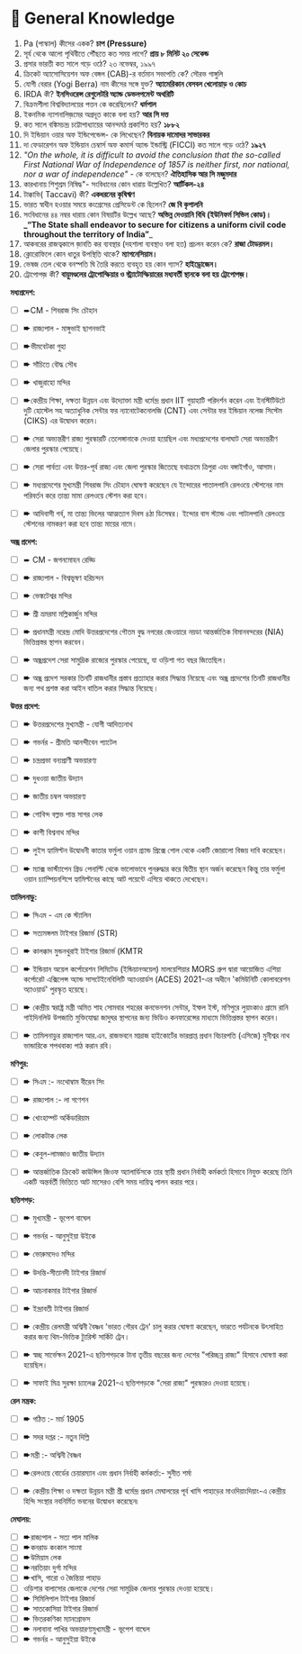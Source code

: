 # 🔰 General Knowledge

1. Pa (পাস্কাল) কীসের একক? **চাপ (Pressure)**
2. সূর্য থেকে আলো পৃথিবীতে পৌঁছতে কত সময় লাগে? **প্রায় ৮ মিনিট ২০ সেকেন্ড**
3. প্রসার ভারতী কত সালে গড়ে ওঠে? ২৩ নভেম্বর, ১৯৯৭
4. ক্রিকেট অ্যাসোসিয়েশন অফ বেঙ্গল (CAB)-র বর্তমান সভাপতি কে? সৌরভ গাঙ্গুলি
5. যোগী বেরার (Yogi Berra) নাম কীসের সঙ্গে যুক্ত? **অ্যামেরিকান বেসবল খেলোয়াড় ও কোচ**
6. IRDA কী? **ইনসিওরেন্স রেগুলেটরি অ্যান্ড ডেভলপমেন্ট অথরিটি**
7. বিক্রমশীলা বিশ্ববিদ্যালয়ের পত্তন কে করেছিলেন? **ধর্মপাল**
8. ইকনমিক ন্যাশনালিজ়মের অগ্রদূত কাকে বলা হয়? **আর সি দত্ত**
9. কত সালে বঙ্কিমচন্দ্র চট্টোপাধ্যায়ের আনন্দমঠ প্রকাশিত হয়? **১৮৮২**
10. দি ইন্ডিয়ান ওয়ার অফ ইন্ডিপেন্ডেন্স- কে লিখেছেন? **বিনায়ক দামোদর সাভারকর**
11. দা ফেডারেশন অফ ইন্ডিয়ান চেম্বার্স অফ কমার্স অ্যান্ড ইন্ডাস্ট্রি (FICCI) কত সালে গড়ে ওঠে? **১৯২৭**
12. _"On the whole, it is difficult to avoid the conclusion that the so-called First National War of Independence of 1857 is neither first, nor national, nor a war of independence"_ -  কে বলেছেন? **ঐতিহাসিক আর সি মজুমদার**
13. কারখানায় শিশুশ্রম নিষিদ্ধ"- সংবিধানের কোন ধারায় উল্লেখিত? **আর্টিকল-২৪**
14. টাক্কাভি( Taccavi) কী? **একধরনের কৃষিঋণ**
15. ভারত স্বাধীন হওয়ার সময়ে কংগ্রেসের প্রেসিডেন্ট কে ছিলেন? **জে বি কৃপালনি**
16. সংবিধানের ৪৪ নম্বর ধারায় কোন বিষয়টির উল্লেখ আছে? **অভিন্ন দেওয়ানি বিধি (ইউনিফর্ম সিভিল কোড)। **_**“The State shall endeavor to secure for citizens a uniform civil code throughout the territory of India”**_
17. আকবরের রাজত্বকালে জ়াবতি কর ব্যবস্থার (দহশালা ব্যবস্থাও বলা হত) প্রচলন করেন কে? **রাজা টোডরমল।**
18. ক্লোরোফিলে কোন ধাতুর উপস্থিতি থাকে? **ম্যাগনেসিয়াম।**
19. ভেষজ তেল থেকে বনস্পতি ঘি তৈরি করতে ব্যবহৃত হয় কোন গ্যাস? **হাইড্রোজেন।**
20. ট্রোপোপজ় কী? **বায়ুমণ্ডলের ট্রোপোস্ফিয়ার ও স্ট্র্যাটোস্ফিয়ারের মধ্যবর্তী স্থানকে বলা হয় ট্রোপোপজ়।**



**মধ্যপ্রদেশ:**

* [ ] ➨CM - শিবরাজ সিং চৌহান
* [ ] ➨ রাজ্যপাল - মাঙ্গুভাই ছাগনভাই
* [ ] ➨ভীমবেটকা গুহা
* [ ] ➨ সাঁচিতে বৌদ্ধ সৌধ
* [ ] ➨ খাজুরাহো মন্দির
* [ ] ➨কেন্দ্রীয় শিক্ষা, দক্ষতা উন্নয়ন এবং উদ্যোক্তা মন্ত্রী ধর্মেন্দ্র প্রধান IIT গুয়াহাটি পরিদর্শন করেন এবং ইনস্টিটিউটে দুটি হোস্টেল সহ অত্যাধুনিক সেন্টার ফর ন্যানোটেকনোলজি (CNT) এবং সেন্টার ফর ইন্ডিয়ান নলেজ সিস্টেম (CIKS) এর উদ্বোধন করেন।
* [ ] ➨ সেরা অভ্যন্তরীণ রাজ্য পুরস্কারটি তেলেঙ্গানাকে দেওয়া হয়েছিল এবং মধ্যপ্রদেশের বালাঘাট সেরা অভ্যন্তরীণ জেলার পুরস্কার পেয়েছে।
* [ ] ➨ সেরা পার্বত্য এবং উত্তর-পূর্ব রাজ্য এবং জেলা পুরস্কার জিতেছে যথাক্রমে ত্রিপুরা এবং বঙ্গাইগাঁও, আসাম।
* [ ] ➨ মধ্যপ্রদেশের মুখ্যমন্ত্রী শিবরাজ সিং চৌহান ঘোষণা করেছেন যে ইন্দোরের পাতালপানি রেলওয়ে স্টেশনের নাম পরিবর্তন করে তান্ত্য মামা রেলওয়ে স্টেশন করা হবে।
* [ ] ➨ আদিবাসী গর্ব, মা তান্ত্য ভিলের আত্মত্যাগ দিবস ৪ঠা ডিসেম্বর।  ইন্দোর বাস স্ট্যান্ড এবং পাটালপানি রেলওয়ে স্টেশনের নামকরণ করা হবে তান্ত্য মায়ের নামে।



**অন্ধ্র প্রদেশ:**

* [ ] ➨ CM - জগনমোহন রেড্ডি
* [ ] ➨ রাজ্যপাল - বিশ্বভূষণ হরিচন্দন
* [ ] ➨ ভেঙ্কটেশ্বর মন্দির
* [ ] ➨ শ্রী ভ্রমরমা মল্লিকার্জুন মন্দির
* [ ] ➨ প্রধানমন্ত্রী নরেন্দ্র মোদি উত্তরপ্রদেশের গৌতম বুদ্ধ নগরের জেওয়ারে নয়ডা আন্তর্জাতিক বিমানবন্দরের (NIA) ভিত্তিপ্রস্তর স্থাপন করবেন।
* [ ] ➨ অন্ধ্রপ্রদেশ সেরা সামুদ্রিক রাজ্যের পুরস্কার পেয়েছে, যা ওড়িশা গত বছর জিতেছিল।
* [ ] ➨ অন্ধ্র প্রদেশ সরকার তিনটি রাজধানীর প্রস্তাব প্রত্যাহার করার সিদ্ধান্ত নিয়েছে এবং অন্ধ্র প্রদেশের তিনটি রাজধানীর জন্য পথ প্রশস্ত করা আইন বাতিল করার সিদ্ধান্ত নিয়েছে।



**উত্তর প্রদেশ:**

* [ ] ➨ উত্তরপ্রদেশের মুখ্যমন্ত্রী - যোগী আদিত্যনাথ
* [ ] ➨ গভর্নর - শ্রীমতি  আনন্দীবেন প্যাটেল
* [ ] ➨ চন্দ্রপ্রভা বন্যপ্রাণী অভয়ারণ্য
* [ ] ➨ দুধওয়া জাতীয় উদ্যান
* [ ] ➨ জাতীয় চম্বল অভয়ারণ্য
* [ ] ➨ গোবিন্দ বল্লভ পান্ত সাগর লেক
* [ ] ➨ কাশী বিশ্বনাথ মন্দির
* [ ] ➨ লুইস হ্যামিল্টন উদ্বোধনী কাতার ফর্মুলা ওয়ান গ্র্যান্ড প্রিক্সে পোল থেকে একটি জোরালো বিজয় দাবি করেছেন।
* [ ] ➨ ম্যাক্স ভার্স্ট্যাপেন গ্রিড পেনাল্টি থেকে ভালোভাবে পুনরুদ্ধার করে দ্বিতীয় স্থান অর্জন করেছেন কিন্তু তার ফর্মুলা ওয়ান চ্যাম্পিয়নশিপে হ্যামিল্টনের কাছে আট পয়েন্টে এগিয়ে থাকতে দেখেছেন।



**তামিলনাড়ু:**

* [ ] ➨ সিএম - এম কে স্ট্যালিন
* [ ] ➨ সত্যমঙ্গলম টাইগার রিজার্ভ (STR)
* [ ] ➨ কালক্কাদ মুন্ডনথুরাই টাইগার রিজার্ভ (KMTR
* [ ] ➨ ইন্ডিয়ান অয়েল কর্পোরেশন লিমিটেড (ইন্ডিয়ানঅয়েল) মালয়েশিয়ার MORS গ্রুপ দ্বারা আয়োজিত এশিয়া কর্পোরেট এক্সিলেন্স অ্যান্ড সাসটেইনেবিলিটি অ্যাওয়ার্ডস (ACES) 2021-এর অধীনে 'কমিউনিটি কোলাবরেশন অ্যাওয়ার্ড' পুরস্কৃত হয়েছে।
* [ ] ➨ কেন্দ্রীয় স্বরাষ্ট্র মন্ত্রী অমিত শাহ সোমবার শহরের কনভেনশন সেন্টার, ইম্ফল ইস্ট, মণিপুরে লুয়াংকাও গ্রামে রানি গাইদিনলিউ উপজাতি মুক্তিযোদ্ধা জাদুঘর স্থাপনের জন্য ভিডিও কনফারেন্সের মাধ্যমে ভিত্তিপ্রস্তর স্থাপন করেন।
* [ ] ➨ তামিলনাড়ুর রাজ্যপাল আর.এন.  রাজভবনে মাদ্রাজ হাইকোর্টের ভারপ্রাপ্ত প্রধান বিচারপতি (এসিজে) মুনীশ্বর নাথ ভান্ডারিকে শপথবাক্য পাঠ করান রবি।



**মণিপুর:**

* [ ] ➨ সিএম :- নংথোম্বাম বীরেন সিং
* [ ] ➨ রাজ্যপাল :- লা গণেশন
* [ ] ➨ খোংহাম্পট অর্কিডারিয়াম
* [ ] ➨ লোকটাক লেক
* [ ] ➨ কেবুল-লামজাও জাতীয় উদ্যান
* [ ] ➨ আন্তর্জাতিক ক্রিকেট কাউন্সিল জিওফ অ্যালার্ডিসকে তার স্থায়ী প্রধান নির্বাহী কর্মকর্তা হিসাবে নিযুক্ত করেছে তিনি একটি অন্তর্বর্তী ভিত্তিতে আট মাসেরও বেশি সময় দায়িত্ব পালন করার পরে।



**ছত্তিশগড়:**

* [ ] ➨ মুখ্যমন্ত্রী - ভূপেশ বাঘেল
* [ ] ➨ গভর্নর - আনুসুইয়া উইকে
* [ ] ➨ ভোরুমদেও মন্দির
* [ ] ➨ উদন্তি-সীতানদী টাইগার রিজার্ভ
* [ ] ➨ আচনাকমার টাইগার রিজার্ভ
* [ ] ➨ ইন্দ্রাবতী টাইগার রিজার্ভ
* [ ] ➨ কেন্দ্রীয় রেলমন্ত্রী অশ্বিনী বৈষ্ণব 'ভারত গৌরব ট্রেন' চালু করার ঘোষণা করেছেন, ভারতে পর্যটনকে উৎসাহিত করার জন্য থিম-ভিত্তিক ট্যুরিস্ট সার্কিট ট্রেন।
* [ ] ➨ স্বচ্ছ সার্ভেক্ষন 2021-এ ছত্তিশগড়কে টানা তৃতীয় বছরের জন্য দেশের "পরিচ্ছন্ন রাজ্য" হিসাবে ঘোষণা করা হয়েছিল।
* [ ] ➨ সাফাই মিত্র সুরক্ষা চ্যালেঞ্জ 2021-এ ছত্তিশগড়কে "সেরা রাজ্য" পুরস্কারও দেওয়া হয়েছে।



**রেল মন্ত্রক:**

* [ ] ➨ গঠিত :- মার্চ 1905
* [ ] ➨ সদর দপ্তর :- নতুন দিল্লি
* [ ] ➨মন্ত্রী :- অশ্বিনী বৈষ্ণব
* [ ] ➨রেলওয়ে বোর্ডের চেয়ারম্যান এবং প্রধান নির্বাহী কর্মকর্তা:- সুনীত শর্মা
* [ ] ➨ কেন্দ্রীয় শিক্ষা ও দক্ষতা উন্নয়ন মন্ত্রী শ্রী ধর্মেন্দ্র প্রধান মেঘালয়ের পূর্ব খাসি পাহাড়ের মাওদিয়াংদিয়াং-এ কেন্দ্রীয় হিন্দি সংস্থার নবনির্মিত ভবনের উদ্বোধন করেছেন৷



**মেঘালয়:**

* [ ] ➨রাজ্যপাল - সত্য পাল মালিক
* [ ] ➨কনরাড কংকাল সাংমা
* [ ] ➨উমিয়াম লেক
* [ ] ➨নরতিয়াং দুর্গা মন্দির
* [ ] ➨খাসি, গারো ও জৈন্তিয়া পাহাড়
* [ ] ওড়িশার বালাসোর জেলাকে দেশের সেরা সামুদ্রিক জেলার পুরস্কার দেওয়া হয়েছে।
* [ ] ➨ সিমিলিপাল টাইগার রিজার্ভ
* [ ] ➨ সাতকোসিয়া টাইগার রিজার্ভ
* [ ] ➨ ভিতরকণিকা ম্যানগ্রোভস
* [ ] ➨ নলাবানা পাখির অভয়ারণ্যমুখ্যমন্ত্রী - ভূপেশ বাঘেল
* [ ] ➨ গভর্নর - আনুসুইয়া উইকে
